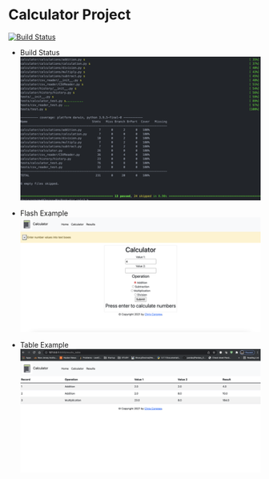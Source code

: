 # Calculator Project
[![Build Status](https://app.travis-ci.com/ccorprew22/calc2.svg?branch=static)](https://app.travis-ci.com/ccorprew22/calc2)

+ Build Status
![Build](readme_images/pytest.png)

+ Flash Example
![Flash 1](readme_images/flash1.png)

+ Table Example
![Table](readme_images/Table_results.png)
